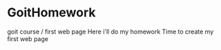 # GoitHomework
goit course / first web page
Here i'll do my homework
Time to create my first web page 